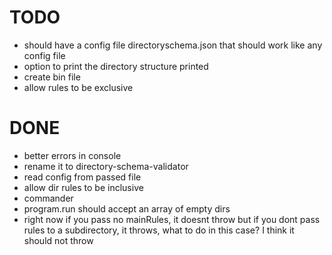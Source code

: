 
# TODO
- should have a config file directoryschema.json that
  should work like any config file
- option to print the directory structure printed
- create bin file
- allow rules to be exclusive

# DONE
- better errors in console
- rename it to directory-schema-validator
- read config from passed file
- allow dir rules to be inclusive
- commander
- program.run should accept an array of empty dirs
- right now if you pass no mainRules, it doesnt throw
  but if you dont pass rules to a subdirectory,
  it throws, what to do in this case?
  I think it should not throw
